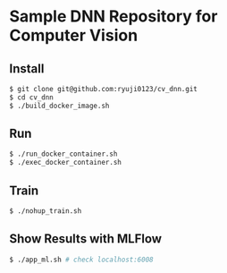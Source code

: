 # Sample DNN Repository for Computer Vision
## Install
```sh
$ git clone git@github.com:ryuji0123/cv_dnn.git
$ cd cv_dnn
$ ./build_docker_image.sh
```

## Run
```sh
$ ./run_docker_container.sh
$ ./exec_docker_container.sh
```

## Train
```sh
$ ./nohup_train.sh
```

## Show Results with MLFlow
```sh
$ ./app_ml.sh # check localhost:6008
```
